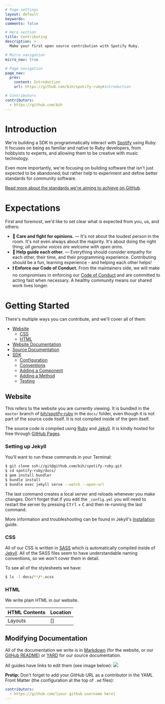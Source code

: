 ```yaml
---
# Page settings
layout: default
keywords:
comments: false

# Hero section
title: Contributing
description: >
  Make your first open source contribution with Spotify Ruby.

# Micro navigation
micro_nav: true

# Page navigation
page_nav:
  prev:
    content: Introduction
    url: https://github.com/bih/spotify-ruby#introduction

# Contributors
contributors:
  - https://github.com/bih
---
```


# Introduction

We're building a SDK to programmatically interact with [Spotify] using Ruby. It focuses on being as familiar and native to Ruby developers, from hobbyists to experts, and allowing them to be creative with music technology.

Even more importantly, we're focusing on building software that isn't just expected to be abandoned; but rather help to experiment and define better standards for community software.

[Read more about the standards we're aiming to achieve on GitHub](https://github.com/bih/spotify-ruby#introduction).

# Expectations

First and foremost, we'd like to set clear what is expected from you, us, and others:

- **💖 Care and fight for opinions.** &mdash; It's not about the loudest person in the room. It's not even always about the majority. It's about doing the right thing; _all genuine voices are welcome with open arms_.
- **👋 Help guide each other.** &mdash; Everything should consider empathy for each other, their time, and their programming experience. Contributing should be a fun, learning experience - and helping each other helps!
- **❗️ Enforce our Code of Conduct.** From the maintainers side, we will make no compromises in enforcing our [Code of Conduct] and are committed to acting fast when necessary. A healthy community means our shared work lives longer.

# Getting Started

There's multiple ways you can contribute, and we'll cover all of them:

- [Website](#website)
  - [CSS](#css)
  - [HTML](#html)
- [Website Documentation](#website-documentation)
- [Source Documentation](#source-documentation)
- [SDK](#sdk)
  - [Configuration](#configuration)
  - [Conventions](#conventions)
  - [Adding a Component](#adding-a-component)
  - [Adding a Method](#adding-a-component)
  - [Testing](#testing)

## Website

This refers to the website you are currently viewing. It is bundled in the `master` branch of [bih/spotify-ruby] in the `docs/` folder, even though it is not part of the source code itself. It is not compiled inside of the gem itself.

The source code is compiled using [Ruby] and [Jekyll]. It is kindly hosted for free through [GitHub Pages].

### Setting up Jekyll

You'll want to run these commands in your Terminal:

```bash
$ git clone ssh://git@github.com/bih/spotify-ruby.git
$ cd spotify-ruby/docs/
$ gem install bundler
$ bundle install
$ bundle exec jekyll serve --watch --open-url
```

The last command creates a local server and reloads whenever you make changes. Don't forget that if you edit the `_config.yml` you will need to restart the server by pressing <kbd>Ctrl</kbd> + <kbd>C</kbd> and then re-running the last command.

More information and troubleshooting can be found in Jekyll's [Installation](https://jekyllrb.com/docs/installation/) guide.

### CSS

All of our CSS is written in [SASS] which is automatically compiled inside of [Jekyll]. All of the SASS files seem to have understandable naming conventions, so we won't cover them in detail.

To see all of the stylesheets we have:

```bash
$ ls -l docs/**/*.scss
```

### HTML

We write plain HTML in our website.

| HTML Contents | Location |
| ------------- | -------- |
| Layouts       | []       |

## Modifying Documentation

All of the documentation we write is in [Markdown] (for the website, or our [GitHub README](https://github.com/bih/spotify-ruby/blob/master/README.md)) or [YARD] for our source documentation.

All guides have links to edit them (see image below):
![](/documentation/contributing/edit.png)

**Protip:** Don't forget to add your GitHub URL as a contributor in the YAML Front Matter (the configuration at the top of `.md` files):

```yaml
contributors:
  - https://github.com/[your github username here]
---
```

[sass]: https://sass-lang.com/
[yard]: https://yardoc.org
[bih/spotify-ruby]: https://github.com/bih/spotify-ruby
[spotify]: https://developer.spotify.com
[markdown]: https://daringfireball.net/projects/markdown/syntax
[ruby]: https://ruby-lang.org
[jekyll]: https://jekyllrb.com
[github pages]: https://pages.github.com
[code of conduct]: https://github.com/bih/spotify-ruby#code-of-conduct

